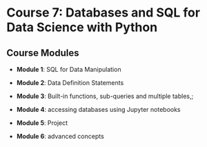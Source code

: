 # Course 7: Databases and SQL for Data Science with Python

## Course Modules

- **Module 1**: SQL for Data Manipulation

- **Module 2**: Data Definition Statements

- **Module 3**: Built-in functions, sub-queries and multiple tables,;

- **Module 4**: accessing databases using Jupyter notebooks

- **Module 5**: Project

- **Module 6**: advanced concepts
